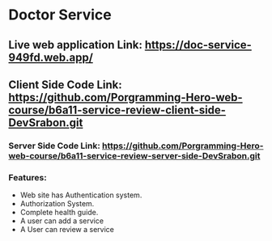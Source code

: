 # Doctor Service


## Live web application Link: https://doc-service-949fd.web.app/
## Client Side Code Link: https://github.com/Porgramming-Hero-web-course/b6a11-service-review-client-side-DevSrabon.git
### Server Side Code Link: https://github.com/Porgramming-Hero-web-course/b6a11-service-review-server-side-DevSrabon.git ###


### Features:   
* Web site has Authentication system.
* Authorization System.
* Complete health guide.
* A user can add a service
* A User can review a service